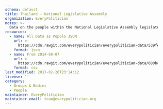```yaml
---
schema: default
title: Thailand — National Legislative Assembly
organization: EveryPolitician
notes: >-
  Data on the people within the National Legislative Assembly legislature of Thailand.
resources:
  - name: All Data as Popolo JSON
    url: >-
      https://cdn.rawgit.com/everypolitician/everypolitician-data/539fe4ab4d5dd1e751f801fa520e458fb96fdde1/data/Thailand/National_Legislative_Assembly/ep-popolo-v1.0.json
    format: json
  - name: From 2014-08-07
    url: >-
      https://cdn.rawgit.com/everypolitician/everypolitician-data/600bc922d8e091ef1982f6af2137f73010c58135/data/Thailand/National_Legislative_Assembly/term-2557.csv
    format: csv
last_modified: 2017-02-26T23:14:12
license: ''
category:
  - Groups & Bodies
  - People
maintainer: EveryPolitician
maintainer_email: team@everypolitician.org
---
```

